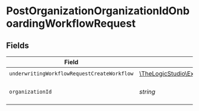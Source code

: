 # PostOrganizationOrganizationIdOnboardingWorkflowRequest


## Fields

| Field                                                                                                                                                     | Type                                                                                                                                                      | Required                                                                                                                                                  | Description                                                                                                                                               |
| --------------------------------------------------------------------------------------------------------------------------------------------------------- | --------------------------------------------------------------------------------------------------------------------------------------------------------- | --------------------------------------------------------------------------------------------------------------------------------------------------------- | --------------------------------------------------------------------------------------------------------------------------------------------------------- |
| `underwritingWorkflowRequestCreateWorkflow`                                                                                                               | [\TheLogicStudio\ExactPayments\Models\Shared\UnderwritingWorkflowRequestCreateWorkflow](../../Models/Shared/UnderwritingWorkflowRequestCreateWorkflow.md) | :heavy_check_mark:                                                                                                                                        | N/A                                                                                                                                                       |
| `organizationId`                                                                                                                                          | *string*                                                                                                                                                  | :heavy_check_mark:                                                                                                                                        | The Organization identifier.                                                                                                                              |